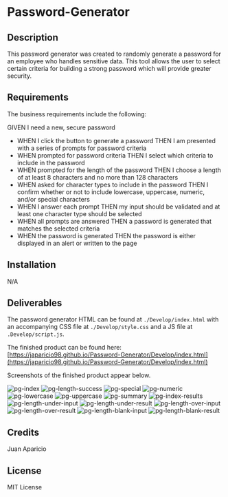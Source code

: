 # Password-Generator


## Description

This password generator was created to randomly generate a password for an employee who handles sensitive data. This tool allows the user to select certain criteria for building a strong password which will provide greater security. 


## Requirements

The business requirements include the following:

GIVEN I need a new, secure password
- WHEN I click the button to generate a password THEN I am presented with a series of prompts for password criteria
- WHEN prompted for password criteria THEN I select which criteria to include in the password
- WHEN prompted for the length of the password THEN I choose a length of at least 8 characters and no more than 128 characters
- WHEN asked for character types to include in the password THEN I confirm whether or not to include lowercase, uppercase, numeric, and/or special characters
- WHEN I answer each prompt THEN my input should be validated and at least one character type should be selected
- WHEN all prompts are answered THEN a password is generated that matches the selected criteria
- WHEN the password is generated THEN the password is either displayed in an alert or written to the page


## Installation

N/A


## Deliverables

The password generator HTML can be found at ```./Develop/index.html``` with an accompanying CSS file at ```./Develop/style.css``` and a JS file at ```.Develop/script.js```.

The finished product can be found here: [https://japaricio98.github.io/Password-Generator/Develop/index.html](https://japaricio98.github.io/Password-Generator/Develop/index.html)

Screenshots of the finished product appear below.

![pg-index](Develop/images/pg-index.png)
![pg-length-success](Develop/images/pg-length-sucess.png)
![pg-special](Develop/images/pg-special.png)
![pg-numeric](Develop/images/pg-numeric.png)
![pg-lowercase](Develop/images/pg-lowercase.png)
![pg-uppercase](Develop/images/pg-uppercase.png)
![pg-summary](Develop/images/pg-summary.png)
![pg-index-results](Develop/images/pg-index-results.png)
![pg-length-under-input](Develop/images/pg-length-under-input.png)
![pg-length-under-result](Develop/images/pg-length-under-result.png)
![pg-length-over-input](Develop/images/pg-length-over-input.png)
![pg-length-over-result](Develop/images/pg-length-over-result.png)
![pg-length-blank-input](Develop/images/pg-length-blank-input.png)
![pg-length-blank-result](Develop/images/pg-length-blank-result.png)


## Credits

Juan Aparicio


## License 

MIT License
